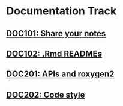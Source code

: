 # Documentation Track

## [DOC101: Share your notes](lessons/DOC101.md)

## [DOC102: .Rmd READMEs](lessons/DOC102.md)

## [DOC201: APIs and roxygen2](lessons/DOC201.md)

## [DOC202: Code style](lessons/DOC202.md)

